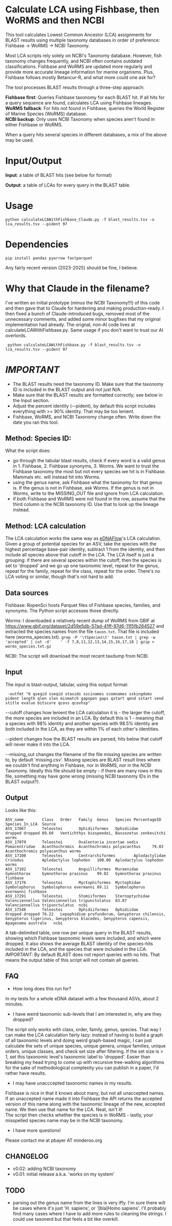 # Calculate LCA using Fishbase, then WoRMS and then NCBI

This tool calculates Lowest Common Ancestor (LCA) assignments for BLAST results using multiple taxonomy databases in order of preference: Fishbase → WoRMS → NCBI Taxonomy.

Most LCA scripts rely solely on NCBI's Taxonomy database. However, fish taxonomy changes frequently, and NCBI often contains outdated classifications. Fishbase and WoRMS are updated more regularly and provide more accurate lineage information for marine organisms. Plus, Fishbase follows mostly Betancur-R, and what more could one ask for?

The tool processes BLAST results through a three-step approach:

**Fishbase first**: Queries Fishbase taxonomy for each BLAST hit. If all hits for a query sequence are found, calculates LCA using Fishbase lineages.  
**WoRMS fallback**: For hits not found in Fishbase, queries the World Register of Marine Species (WoRMS) database.  
**NCBI backup**: Only uses NCBI Taxonomy when species aren't found in either Fishbase or WoRMS.  

When a query hits several species in different databases, a mix of the above may be used.

# Input/Output

**Input**: a table of BLAST hits (see below for format)

**Output**: a table of LCAs for every query in the BLAST table.

# Usage

    python calculateLCAWithFishbase_Claude.py -f blast_results.tsv -o lca_results.tsv --pident 97

# Dependencies

    pip install pandas pyarrow fastparquet

Any fairly recent version (2023-2025) should be fine, I believe.

# Why that Claude in the filename?

I've written an initial prototype (minus the NCBI Taxonomy!!!) of this code and then gave that to Claude for hardening and making production-ready. I then fixed a bunch of Claude-introduced bugs, removed most of the unnecessary comments, and added some minor bugfixes that my original implementation had already. The orignal, non-AI code lives at calculateLCAWithFishbase.py. Same usage if you don't want to trust our AI overlords.

     python calculateLCAWithFishbase.py -f blast_results.tsv -o lca_results.tsv --pident 97

# *IMPORTANT*

- The BLAST results need the taxonomy ID. Make sure that the taxonomy ID is included in the BLAST output and not just N/A. 
- Make sure that the BLAST results are formatted correctly; see below in the Input section.
- Adjust the percent identity (--pident), by default this script includes everything with >= 90% identity. That may be too lenient.
- Fishbase, WoRMS, and NCBI Taxonomy change often. Write down the date you ran this tool.

## Method: Species ID:

What the script does:
- go through the tabular blast results, check if every word is a valid genus in 1. Fishbase, 2. Fishbase synonyms, 3. Worms. We want to trust the Fishbase taxonomy the most but not every species we hit is in Fishbase. Mammals etc. will instead hit into Worms.
- using the genus name, ask Fishbase what the taxonomy for that genus is. If the genus is not in Fishbase, ask Worms. If the genus is not in Worms, write to the MISSING_OUT file and ignore from LCA calculation.
- if both Fishbase and WoRMS were not found in the row, assume that the third column is the NCBI taxonomy ID. Use that to look up the lineage instead.

## Method: LCA calculation

The LCA calculation works the same way as [eDNAFlow](https://github.com/mahsa-mousavi/eDNAFlow)'s LCA calculation. Given a group of potential species for an ASV, take the species with the highest percentage base-pair identity, subtract 1 from the identity, and then include all species above that cutoff in the LCA. The LCA itself is just a grouping: if there are several species within the cutoff, then the species is set to 'dropped' and we go up one taxonomic level, repeat for the genus, repeat for the family, repeat for the class, repeat for the order. There's no LCA voting or similar, though that's not hard to add.


## Data sources

Fishbase: RopenSci hosts Parquet files of Fishbase species, families, and synonyms. The Python script accesses those directly.

Worms: I downloaded a relatively recent dump of WoRMS from GBIF at https://www.gbif.org/dataset/2d59e5db-57ad-41ff-97d6-11f5fb264527 and extracted the species names from the file `taxon.txt`. That file is included here (worms_species.txt). `grep -P '\tSpecies\t' taxon.txt | grep -w 'accepted' | cut -d'    ' -f 7,8,11,12,13,14,15,16,17,18 | gzip > worms_species.txt.gz`

NCBI: The script will download the most recent taxdump from NCBI.

## Input

The input is blast-output, tabular, using this output format:

     -outfmt "6 qseqid sseqid staxids sscinames scomnames sskingdoms pident length qlen slen mismatch gapopen gaps qstart qend sstart send stitle evalue bitscore qcovs qcovhsp"

--cutoff changes how lenient the LCA calculation it is - the larger the cutoff, the more species are included in an LCA. By default this is 1 - meaning that a species with 98% identity and another species with 98.5% identity are both included in the LCA, as they are within 1% of each other's identities.

--pident changes how the BLAST results are parsed, hits below that cutoff will never make it into the LCA.

--missing_out changes the filename of the file missing species are written to, by default 'missing.csv'. Missing species are BLAST result lines where we couldn't find anything in Fishbase, nor in WoRMS, nor in the NCBI Taxonomy. Ideally this file should be empty - if there are many rows in this file, something may have gone wrong (missing NCBI taxonomy IDs in the BLAST output?).

## Output

Looks like this:

```
ASV_name        Class   Order   Family  Genus   Species PercentageID    Species_In_LCA	Source
ASV_17067       Teleostei       Ophidiiformes   Ophidiidae      dropped dropped 89.60   Ventichthys biospeedoi, Bassozetus zenkevitchi	worms
ASV_17079       Teleostei       Ovalentaria incertae sedis      Pomacentridae   Acanthochromis  Acanthochromis polyacanthus     79.03   Acanthochromis polyacanthus	worms
ASV_17100       Teleostei       Centrarchiformes        Aplodactylidae  Crinodus        Aplodactylus lophodon   100.00  Aplodactylus lophodon	worms
ASV_17102       Teleostei       Anguilliformes  Muraenidae      Gymnothorax     Gymnothorax prasinus    99.02   Gymnothorax prasinus	fishbase
ASV_17176       Teleostei       Myctophiformes  Myctophidae     Symbolophorus   Symbolophorus evermanni 89.11   Symbolophorus evermanni	fishbase
ASV_17291       Teleostei       Stomiiformes    Sternoptychidae Valenciennellus Valenciennellus tripunctulatus  83.87   Valenciennellus tripunctulatus	ncbi
ASV_17546       Teleostei       Ophidiiformes   Ophidiidae      dropped dropped 76.22   Lepophidium profundorum, Genypterus chilensis, Genypterus tigerinus, Genypterus blacodes, Genypterus capensis, Apagesoma australe	ncbi
```

A tab-delimited table, one row per unique query in the BLAST results, showing which Fishbase taxonomic levels were included, and which were dropped. It also shows the average BLAST identity of the species-hits included in the LCA, and the species that were included in the LCA. *IMPORTANT*: By default BLAST does not report queries with no hits. That means the output table of this script will not contain all queries.

## FAQ

- How long does this run for?

In my tests for a whole eDNA dataset with a few thousand ASVs, about 2 minutes.

- I have weird taxonomic sub-levels that I am interested in, why are they dropped?

The script only works with class, order, family, genus, species. That way I can make the LCA calculation fairly lazy: instead of having to build a graph of all taxonomic levels and doing weird graph-based magic, I can just calculate the sets of unique species, unique genera, unique families, unique orders, unique classes, and check set size after filtering. If the set size is > 1, set this taxonomic level's taxonomic label to 'dropped'. Easier than breaking my head trying to come up with recursive tree-walking algorithms for the sake of methodological complexity you can publish in a paper, I'd rather have results.

- I may have unacccepted taxonomic names in my results.

Fishbase is nice in that it knows about many, but not all unaccepted names. If an unaccepted name made it into Fishbase the API returns the accepted version of this name along with the taxonomic lineage of the new, accepted name. We then use that name for the LCA. Neat, isn't it!  
The script then checks whether the species is in WoRMS - lastly, your misspelled species name may be in the NCBI taxonomy.

- I have more questions!

Please contact me at pbayer AT minderoo.org

## CHANGELOG

- v0.02: adding NCBI taxonomy
- v0.01: initial release a.k.a. 'works on my system'


## TODO

- parsing out the genus name from the lines is very iffy. I'm sure there will be cases where it's just 'H. sapiens', or '[bla]Homo sapiens'. I'll probably find many cases where I have to add more rules to cleaning the strings. I could use taxonerd but that feels a bit like overkill.
